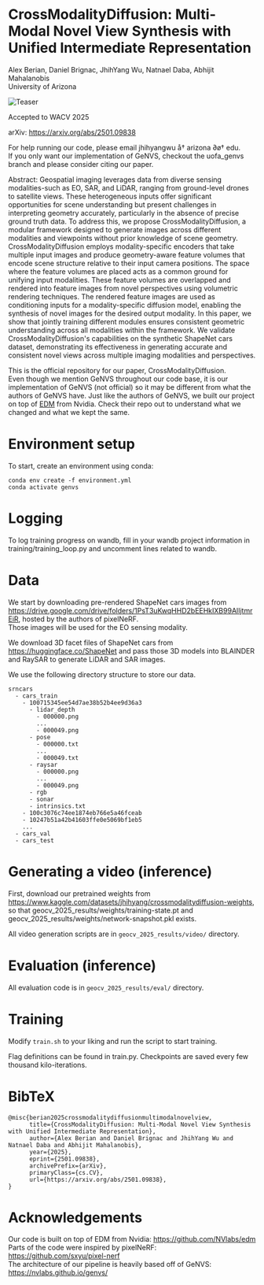 # CrossModalityDiffusion: Multi-Modal Novel View Synthesis with Unified Intermediate Representation

Alex Berian, Daniel Brignac, JhihYang Wu, Natnael Daba, Abhijit Mahalanobis  
University of Arizona

![Teaser](readme_imgs/teaser.gif)

Accepted to WACV 2025

arXiv: https://arxiv.org/abs/2501.09838

For help running our code, please email jhihyangwu å† arizona ∂ø† edu.  
If you only want our implementation of GeNVS, checkout the uofa_genvs branch and please consider citing our paper.  

Abstract: Geospatial imaging leverages data from diverse sensing modalities-such as EO, SAR, and LiDAR, ranging from ground-level drones to satellite views. These heterogeneous inputs offer significant opportunities for scene understanding but present challenges in interpreting geometry accurately, particularly in the absence of precise ground truth data. To address this, we propose CrossModalityDiffusion, a modular framework designed to generate images across different modalities and viewpoints without prior knowledge of scene geometry. CrossModalityDiffusion employs modality-specific encoders that take multiple input images and produce geometry-aware feature volumes that encode scene structure relative to their input camera positions. The space where the feature volumes are placed acts as a common ground for unifying input modalities. These feature volumes are overlapped and rendered into feature images from novel perspectives using volumetric rendering techniques. The rendered feature images are used as conditioning inputs for a modality-specific diffusion model, enabling the synthesis of novel images for the desired output modality. In this paper, we show that jointly training different modules ensures consistent geometric understanding across all modalities within the framework. We validate CrossModalityDiffusion's capabilities on the synthetic ShapeNet cars dataset, demonstrating its effectiveness in generating accurate and consistent novel views across multiple imaging modalities and perspectives.

This is the official repository for our paper, CrossModalityDiffusion.  
Even though we mention GeNVS throughout our code base, it is our implementation of GeNVS (not official) so it may be different from what the authors of GeNVS have. Just like the authors of GeNVS, we built our project on top of [EDM](https://github.com/NVlabs/edm) from Nvidia. Check their repo out to understand what we changed and what we kept the same.  

# Environment setup

To start, create an environment using conda:
```
conda env create -f environment.yml
conda activate genvs
```

# Logging

To log training progress on wandb, fill in your wandb project information in training/training_loop.py and uncomment lines related to wandb.

# Data

We start by downloading pre-rendered ShapeNet cars images from https://drive.google.com/drive/folders/1PsT3uKwqHHD2bEEHkIXB99AlIjtmrEiR, hosted by the authors of pixelNeRF.  
Those images will be used for the EO sensing modality.

We download 3D facet files of ShapeNet cars from https://huggingface.co/ShapeNet and pass those 3D models into BLAINDER and RaySAR to generate LiDAR and SAR images.

We use the following directory structure to store our data.  
```
srncars
  - cars_train
    - 100715345ee54d7ae38b52b4ee9d36a3
      - lidar_depth
        - 000000.png
        ...
        - 000049.png
      - pose
        - 000000.txt
        ...
        - 000049.txt
      - raysar
        - 000000.png
        ...
        - 000049.png
      - rgb
      - sonar
      - intrinsics.txt
    - 100c3076c74ee1874eb766e5a46fceab
    - 10247b51a42b41603ffe0e5069bf1eb5
    ...
  - cars_val
  - cars_test
```

# Generating a video (inference)

First, download our pretrained weights from https://www.kaggle.com/datasets/jhihyang/crossmodalitydiffusion-weights, so that geocv_2025_results/weights/training-state.pt and geocv_2025_results/weights/network-snapshot.pkl exists.  

All video generation scripts are in `geocv_2025_results/video/` directory.  

# Evaluation (inference)

All evaluation code is in `geocv_2025_results/eval/` directory.

# Training

Modify `train.sh` to your liking and run the script to start training.  

Flag definitions can be found in train.py. Checkpoints are saved every few thousand kilo-iterations.  

# BibTeX

```
@misc{berian2025crossmodalitydiffusionmultimodalnovelview,
      title={CrossModalityDiffusion: Multi-Modal Novel View Synthesis with Unified Intermediate Representation}, 
      author={Alex Berian and Daniel Brignac and JhihYang Wu and Natnael Daba and Abhijit Mahalanobis},
      year={2025},
      eprint={2501.09838},
      archivePrefix={arXiv},
      primaryClass={cs.CV},
      url={https://arxiv.org/abs/2501.09838}, 
}
```

# Acknowledgements

Our code is built on top of EDM from Nvidia: https://github.com/NVlabs/edm  
Parts of the code were inspired by pixelNeRF: https://github.com/sxyu/pixel-nerf  
The architecture of our pipeline is heavily based off of GeNVS: https://nvlabs.github.io/genvs/  
